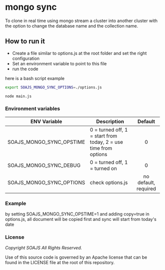 # mongo sync

To clone in real time using mongo stream a cluster into another cluster with the option to change the database name and the collection name.

## How to run it

- Create a file similar to options.js at the root folder and set the right configuration 
- Set an environment variable to point to this file
- run the code

here is a bash script example 
```bash
export SOAJS_MONGO_SYNC_OPTIONS=./options.js

node main.js
```

### Environment variables
ENV Variable | Description | Default
--- | ----- | :---:
SOAJS_MONGO_SYNC_OPSTIME | 0 = turned off, 1 = start from today, 2 = use time from options | 0
SOAJS_MONGO_SYNC_DEBUG | 0 = turned off, 1 = turned on | 0
SOAJS_MONGO_SYNC_OPTIONS | check options.js | no default, required

### Example
by setting SOAJS_MONGO_SYNC_OPSTIME=1 and adding copy=true in options.js, all document will be copied first and sync will start from today's date

### License
*Copyright SOAJS All Rights Reserved.*

Use of this source code is governed by an Apache license that can be found in the LICENSE file at the root of this repository.
